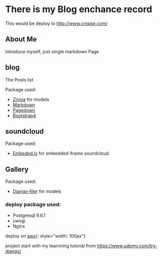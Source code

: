 

# There is my Blog enchance record
<!-- = = = -->
This would be deploy to <http://www.cropse.com/>
## About Me
Introduce myself, just single markdown Page

## blog
The Posts list

Package used:

* [Zinnia] for models
* [Markdown]
* [Pagedown]
* [Bootstrap4]

## soundcloud
Package used:

* [Embeded.ly] for embedded iframe soundcloud

## Gallery
Package used:

* [Django-filer] for models

### deploy package used:
* Postgresql 9.6.1
* uwsgi
* Nginx

deploy on [aws][aws logo]{: style="width: 100px"}



project start with my learnning tutorial from <https://www.udemy.com/try-django/>

[Zinnia]: http://docs.django-blog-zinnia.com/en/develop/index.html
[Markdown]: https://github.com/waylan/Python-Markdown
[Pagedown]: https://github.com/timmyomahony/django-pagedown
[Bootstrap4]: https://v4-alpha.getbootstrap.com/

[Embeded.ly]: http://embed.ly/embed
[Django-filer]: https://github.com/divio/django-filer

[aws logo]: https://upload.wikimedia.org/wikipedia/commons/thumb/1/1d/AmazonWebservices_Logo.svg/2000px-AmazonWebservices_Logo.svg.png